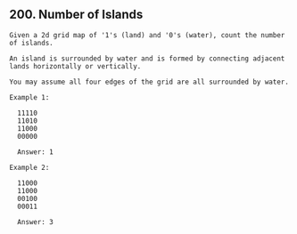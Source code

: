 ## 200\. Number of Islands

    Given a 2d grid map of '1's (land) and '0's (water), count the number of islands.
    
    An island is surrounded by water and is formed by connecting adjacent lands horizontally or vertically.
    
    You may assume all four edges of the grid are all surrounded by water.
  
    Example 1:
  
      11110
      11010
      11000
      00000
    
      Answer: 1
    
    Example 2:
  
      11000
      11000
      00100
      00011
    
      Answer: 3
